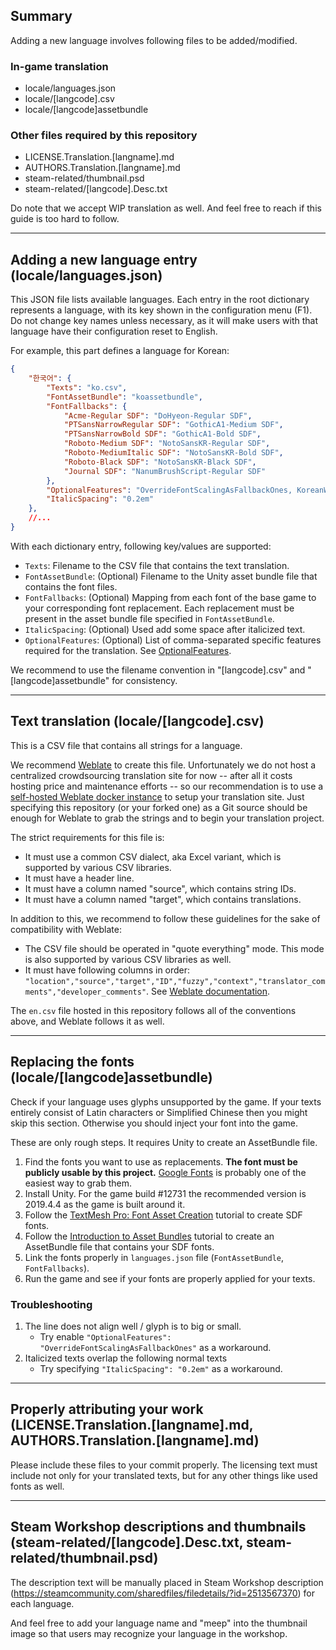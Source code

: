 ## Summary

Adding a new language involves following files to be added/modified.

### In-game translation

- locale/languages.json
- locale/[langcode].csv
- locale/[langcode]assetbundle

### Other files required by this repository

- LICENSE.Translation.[langname].md
- AUTHORS.Translation.[langname].md
- steam-related/thumbnail.psd
- steam-related/[langcode].Desc.txt

Do note that we accept WIP translation as well. And feel free to reach if this guide is too hard to follow.

------

## Adding a new language entry (locale/languages.json)

This JSON file lists available languages. Each entry in the root dictionary represents a language, with its key shown in the configuration menu (F1). Do not change key names unless necessary, as it will make users with that language have their configuration reset to English.

 For example, this part defines a language for Korean:

```json
{
    "한국어": {
        "Texts": "ko.csv",
        "FontAssetBundle": "koassetbundle",
        "FontFallbacks": {
            "Acme-Regular SDF": "DoHyeon-Regular SDF",
            "PTSansNarrowRegular SDF": "GothicA1-Medium SDF",
            "PTSansNarrowBold SDF": "GothicA1-Bold SDF",
            "Roboto-Medium SDF": "NotoSansKR-Regular SDF",
            "Roboto-MediumItalic SDF": "NotoSansKR-Bold SDF",
            "Roboto-Black SDF": "NotoSansKR-Black SDF",
            "Journal SDF": "NanumBrushScript-Regular SDF"
        },
        "OptionalFeatures": "OverrideFontScalingAsFallbackOnes, KoreanWordWrapping",
        "ItalicSpacing": "0.2em"
    },
    //...
}
```

With each dictionary entry, following key/values are supported:
* `Texts`: Filename to the CSV file that contains the text translation.
* `FontAssetBundle`: (Optional) Filename to the Unity asset bundle file that contains the font files.
* `FontFallbacks`: (Optional) Mapping from each font of the base game to your corresponding font replacement. Each replacement must be present in the asset bundle file specified in `FontAssetBundle`.
* `ItalicSpacing`: (Optional) Used add some space after italicized text.
* `OptionalFeatures`: (Optional) List of comma-separated specific features required for the translation. See [OptionalFeatures](OptionalFeatures.md).

We recommend to use the filename convention in "[langcode].csv" and "[langcode]assetbundle" for consistency.

---

## Text translation (locale/[langcode].csv)

This is a CSV file that contains all strings for a language.

We recommend [Weblate](https://weblate.org/) to create this file. Unfortunately we do not host a centralized crowdsourcing translation site for now -- after all it costs hosting price and maintenance efforts -- so our recommendation is to use a [self-hosted Weblate docker instance](https://docs.weblate.org/en/latest/admin/install/docker.html) to setup your translation site. Just specifying this repository (or your forked one) as a Git source should be enough for Weblate to grab the strings and to begin your translation project.

The strict requirements for this file is:

* It must use a common CSV dialect, aka Excel variant, which is supported by various CSV libraries.
* It must have a header line.
* It must have a column named "source", which contains string IDs.
* It must have a column named "target", which contains translations.

In addition to this, we recommend to follow these guidelines for the sake of compatibility with Weblate:

* The CSV file should be operated in "quote everything" mode. This mode is also supported by various CSV libraries as well.
* It must have following columns in order: `"location","source","target","ID","fuzzy","context","translator_comments","developer_comments"`. See [Weblate documentation](https://docs.weblate.org/en/latest/formats.html#csv-files).

The `en.csv` file hosted in this repository follows all of the conventions above, and Weblate follows it as well.

---

## Replacing the fonts (locale/[langcode]assetbundle)

Check if your language uses glyphs unsupported by the game. If your texts entirely consist of Latin characters or Simplified Chinese then you might skip this section. Otherwise you should inject your font into the game.

These are only rough steps. It requires Unity to create an AssetBundle file.

1. Find the fonts you want to use as replacements. **The font must be publicly usable by this project.** [Google Fonts](https://fonts.google.com/) is probably one of the easiest way to grab them.
2. Install Unity. For the game build #12731 the recommended version is 2019.4.4 as the game is built around it.
3. Follow the [TextMesh Pro: Font Asset Creation](https://learn.unity.com/tutorial/textmesh-pro-font-asset-creation) tutorial to create SDF fonts.
4. Follow the [Introduction to Asset Bundles](https://learn.unity.com/tutorial/introduction-to-asset-bundles) tutorial to create an AssetBundle file that contains your SDF fonts.
5. Link the fonts properly in `languages.json` file (`FontAssetBundle`, `FontFallbacks`).
6. Run the game and see if your fonts are properly applied for your texts.

### Troubleshooting

1. The line does not align well / glyph is to big or small.
   - Try enable `"OptionalFeatures": "OverrideFontScalingAsFallbackOnes"` as a workaround.
2. Italicized texts overlap the following normal texts
   - Try specifying `"ItalicSpacing": "0.2em"` as a workaround.

---

## Properly attributing your work (LICENSE.Translation.[langname].md, AUTHORS.Translation.[langname].md)

Please include these files to your commit properly. The licensing text must include not only for your translated texts, but for any other things like used fonts as well.

------

## Steam Workshop descriptions and thumbnails (steam-related/[langcode].Desc.txt, steam-related/thumbnail.psd)

The description text will be manually placed in Steam Workshop description (https://steamcommunity.com/sharedfiles/filedetails/?id=2513567370) for each language.

And feel free to add your language name and "meep" into the thumbnail image so that users may recognize your language in the workshop.